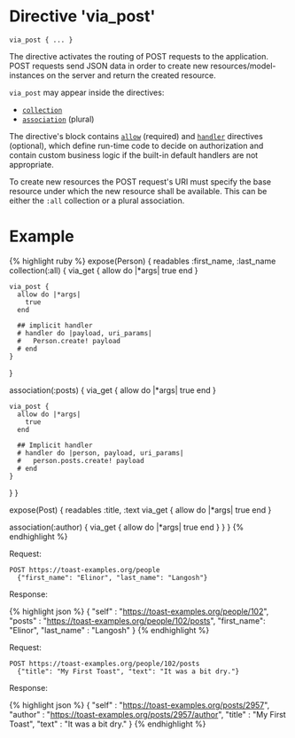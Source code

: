 # Directive 'via_post'

`via_post { ... }`

The directive activates the routing of POST requests to the application. POST requests send JSON data in order to create new resources/model-instances on the server and return the created resource.

`via_post` may appear inside the directives:

* [`collection`](collection)
* [`association`](association) (plural)

The directive's block contains [`allow`](allow) <!-- [D.1] --> (required) and
[`handler`](handler) <!-- [D.2] --> directives (optional), which define run-time code to decide on authorization and contain custom business logic if the built-in default handlers are not appropriate.

To create new resources the POST request's URI must specify the base resource under which the new resource shall be available. This can be either the `:all` collection or a plural association.

# Example
{% highlight ruby %}
expose(Person) {
  readables :first_name, :last_name
  collection(:all) {
    via_get {
      allow do |*args|
        true
      end
    }

    via_post {
      allow do |*args|
        true
      end

      ## implicit handler
      # handler do |payload, uri_params|
      #   Person.create! payload
      # end
    }
  }

  association(:posts) {
    via_get {
      allow do |*args|
        true
      end
    }

    via_post {
      allow do |*args|
        true
      end

      ## Implicit handler
      # handler do |person, payload, uri_params|
      #   person.posts.create! payload
      # end
    }
  }
}

expose(Post) {
  readables :title, :text
  via_get {
    allow do |*args|
      true
    end
  }

  association(:author) {
    via_get {
      allow do |*args|
        true
      end
    }
  }
}
{% endhighlight %}

Request:

    POST https://toast-examples.org/people
      {"first_name": "Elinor", "last_name": "Langosh"}

Response:

{% highlight json %}
{
    "self"      : "https://toast-examples.org/people/102",
    "posts"     : "https://toast-examples.org/people/102/posts",
    "first_name": "Elinor",
    "last_name" : "Langosh"
}
{% endhighlight %}

Request:

    POST https://toast-examples.org/people/102/posts
      {"title": "My First Toast", "text": "It was a bit dry."}

Response:

{% highlight json %}
{
    "self"      : "https://toast-examples.org/posts/2957",
    "author"    : "https://toast-examples.org/posts/2957/author",
    "title"     : "My First Toast",
    "text"      : "It was a bit dry."
}
{% endhighlight %}
